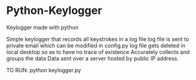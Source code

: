 # Python-Keylogger
Keylogger made with python

Simple keylogger that records all keystrokes in a log file
log file is sent to private email which can be modified in config.py
log file gets deleted in local desktop so as to have no trace of existence
Accurately collects and groups the data
Data sent over a server hosted by public IP address.

TO RUN:
python keylogger.py
